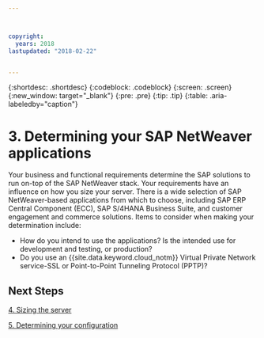 ```yaml
---



copyright:
  years: 2018
lastupdated: "2018-02-22"


---
```


{:shortdesc: .shortdesc}
{:codeblock: .codeblock}
{:screen: .screen}
{:new_window: target="_blank"}
{:pre: .pre}
{:tip: .tip}
{:table: .aria-labeledby="caption"}


# 3. Determining your SAP NetWeaver applications

Your business and functional requirements determine the SAP solutions to run on-top of the SAP NetWeaver stack. Your requirements have an influence on how you size your server. There is a wide selection of SAP NetWeaver-based applications from which to choose, including SAP ERP Central Component (ECC), SAP S/4HANA Business Suite, and customer engagement and commerce solutions. Items to consider when making your determination include:

  * How do you intend to use the applications? Is the intended use for development and testing, or production?
  * Do you use an {{site.data.keyword.cloud_notm}} Virtual Private Network service-SSL or Point-to-Point Tunneling Protocol (PPTP)?
  
## Next Steps

  [4. Sizing the server](/docs/infrastructure/sap-netweaver/sap-size-server.html)
  
  [5. Determining your configuration](/docs/infrastructure/sap-netweaver/sap-determine-configuration.html)
